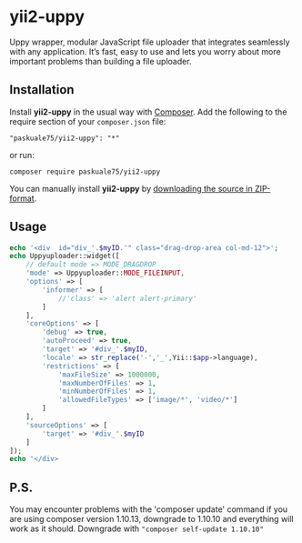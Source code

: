 # yii2-uppy
Uppy wrapper, modular JavaScript file uploader that integrates seamlessly with any application. It’s fast, easy to use and lets you worry about more important problems than building a file uploader.

## Installation ##

Install **yii2-uppy** in the usual way with [Composer](https://getcomposer.org/). 
Add the following to the require section of your `composer.json` file:

`"paskuale75/yii2-uppy": "*"` 

or run:

`composer require paskuale75/yii2-uppy` 

You can manually install **yii2-uppy** by [downloading the source in ZIP-format](https://github.com/paskuale75/yii2-uppy/archive/master.zip).

## Usage
```php
echo '<div  id="div_'.$myID.'" class="drag-drop-area col-md-12">';
echo Uppyuploader::widget([
    // default mode => MODE_DRAGDROP
    'mode' => Uppyuploader::MODE_FILEINPUT,
    'options' => [
        'informer' => [
            //'class' => 'alert alert-primary'
        ]
    ],
    'coreOptions' => [
        'debug' => true,
        'autoProceed' => true,
        'target' => '#div_'.$myID,
        'locale' => str_replace('-','_',Yii::$app->language),
        'restrictions' => [
            'maxFileSize' => 1000000,
            'maxNumberOfFiles' => 1,
            'minNumberOfFiles' => 1,
            'allowedFileTypes' => ['image/*', 'video/*']
        ]
    ],
    'sourceOptions' => [
        'target' => '#div_'.$myID
    ]
]);
echo '</div>
```


## P.S.
You may encounter problems with the 'composer update' command if you are using composer version 1.10.13, 
downgrade to 1.10.10 and everything will work as it should.
Downgrade with   `"composer self-update 1.10.10"`
